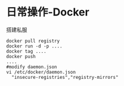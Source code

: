 # 日常操作-Docker

搭建私服

```shell
docker pull registry
docker run -d -p ....
docker tag ....
docker push
....
#modify daemon.json
vi /etc/docker/daemon.json
  "insecure-registries","registry-mirrors"
```

